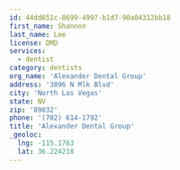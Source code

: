 ```yaml
---
id: 44dd651c-8699-4997-b1d7-90a04312bb18
first_name: Shannon
last_name: Lee
license: DMD
services:
  - dentist
category: dentists
org_name: 'Alexander Dental Group'
address: '3896 N Mlk Blvd'
city: 'North Las Vegas'
state: NV
zip: '89032'
phone: '(702) 614-1792'
title: 'Alexander Dental Group'
_geoloc:
  lng: -115.1763
  lat: 36.224218
---
```

